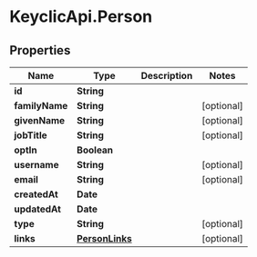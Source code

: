 # KeyclicApi.Person

## Properties
Name | Type | Description | Notes
------------ | ------------- | ------------- | -------------
**id** | **String** |  | 
**familyName** | **String** |  | [optional] 
**givenName** | **String** |  | [optional] 
**jobTitle** | **String** |  | [optional] 
**optIn** | **Boolean** |  | 
**username** | **String** |  | [optional] 
**email** | **String** |  | [optional] 
**createdAt** | **Date** |  | 
**updatedAt** | **Date** |  | 
**type** | **String** |  | [optional] 
**links** | [**PersonLinks**](PersonLinks.md) |  | [optional] 


